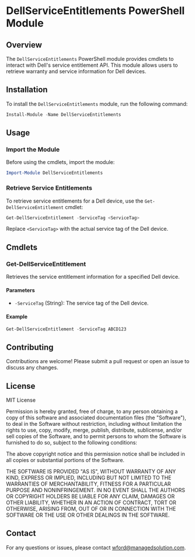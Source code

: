 # DellServiceEntitlements PowerShell Module

## Overview

The `DellServiceEntitlements` PowerShell module provides cmdlets to interact with Dell's service entitlement API. This module allows users to retrieve warranty and service information for Dell devices.

## Installation

To install the `DellServiceEntitlements` module, run the following command:

```powershell
Install-Module -Name DellServiceEntitlements
```

## Usage

### Import the Module

Before using the cmdlets, import the module:

```powershell
Import-Module DellServiceEntitlements
```

### Retrieve Service Entitlements

To retrieve service entitlements for a Dell device, use the `Get-DellServiceEntitlement` cmdlet:

```powershell
Get-DellServiceEntitlement -ServiceTag <ServiceTag>
```

Replace `<ServiceTag>` with the actual service tag of the Dell device.

## Cmdlets

### Get-DellServiceEntitlement

Retrieves the service entitlement information for a specified Dell device.

#### Parameters

- `-ServiceTag` (String): The service tag of the Dell device.

#### Example

```powershell
Get-DellServiceEntitlement -ServiceTag ABCD123
```

## Contributing

Contributions are welcome! Please submit a pull request or open an issue to discuss any changes.

## License

MIT License

Permission is hereby granted, free of charge, to any person obtaining a copy of this software and associated documentation files (the "Software"), to deal in the Software without restriction, including without limitation the rights to use, copy, modify, merge, publish, distribute, sublicense, and/or sell copies of the Software, and to permit persons to whom the Software is furnished to do so, subject to the following conditions:

The above copyright notice and this permission notice shall be included in all copies or substantial portions of the Software.

THE SOFTWARE IS PROVIDED "AS IS", WITHOUT WARRANTY OF ANY KIND, EXPRESS OR IMPLIED, INCLUDING BUT NOT LIMITED TO THE WARRANTIES OF MERCHANTABILITY, FITNESS FOR A PARTICULAR PURPOSE AND NONINFRINGEMENT. IN NO EVENT SHALL THE AUTHORS OR COPYRIGHT HOLDERS BE LIABLE FOR ANY CLAIM, DAMAGES OR OTHER LIABILITY, WHETHER IN AN ACTION OF CONTRACT, TORT OR OTHERWISE, ARISING FROM, OUT OF OR IN CONNECTION WITH THE SOFTWARE OR THE USE OR OTHER DEALINGS IN THE SOFTWARE.

## Contact

For any questions or issues, please contact [wford@managedsolution.com](mailto:wford@managedsolution.com).